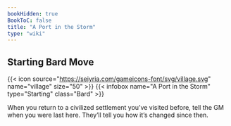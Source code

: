 ```yaml
---
bookHidden: true
BookToC: false
title: "A Port in the Storm"
type: "wiki"
---
```

## Starting Bard Move
{{< icon source="https://seiyria.com/gameicons-font/svg/village.svg" name="village" size="50" >}}
{{< infobox name="A Port in the Storm" type="Starting" class="Bard" >}}

When you return to a civilized settlement you’ve visited before, tell the GM when you were last here. They’ll tell you how it’s changed since then.